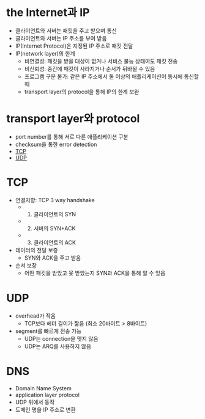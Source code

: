 
# the Internet과 IP
- 클라이언트와 서버는 패킷을 주고 받으며 통신
- 클라이언트와 서버는 IP 주소를 부여 받음
- IP(Internet Protocol)은 지정된 IP 주소로 패킷 전달
- IP(network layer)의 한계
	- 비연결성: 패킷을 받을 대상이 없거나 서비스 불능 상태여도 패킷 전송
	- 비신뢰성: 중간에 패킷이 사라지거나 순서가 뒤바뀔 수 있음
	- 프로그램 구분 불가: 같은 IP 주소에서 둘 이상의 애플리케이션이 동시에 통신할 때
	- transport layer의 protocol을 통해 IP의 한계 보완

# transport layer와 protocol
- port number를 통해 서로 다른 애플리케이션 구분
- checksum을 통한 error detection
- [TCP](#TCP)
- [UDP](#UDP)

# TCP
- 연결지향: TCP 3 way handshake
	- 1. 클라이언트의 SYN
	- 2. 서버의 SYN+ACK
	- 3. 클라이언트의 ACK
- 데이터의 전달 보증
	- SYN와 ACK을 주고 받음
- 순서 보장
	- 어떤 패킷을 받았고 못 받았는지 SYN과 ACK을 통해 알 수 있음

# UDP
- overhead가 작음
	- TCP보다 헤더 길이가 짧음 (최소 20바이트 > 8바이트)
- segment를 빠르게 전송 가능
	- UDP는 connection을 맺지 않음
	- UDP는 ARQ를 사용하지 않음

# DNS
- Domain Name System
- application layer protocol
- UDP 위에서 동작
- 도메인 명을 IP 주소로 변환
